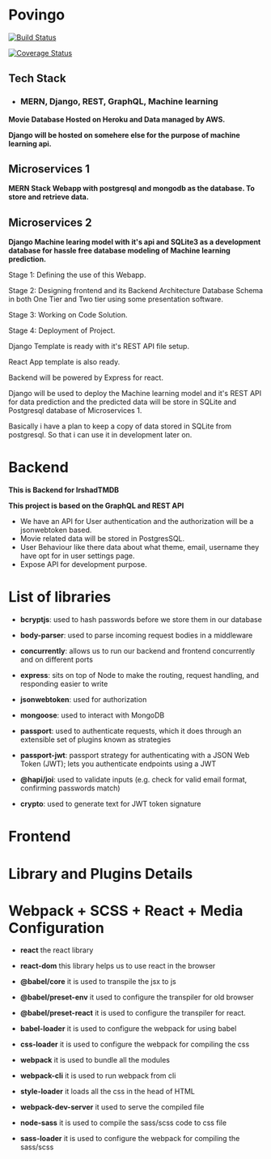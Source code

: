 # Povingo

[![Build Status](https://travis-ci.org/mdirshaddev/mern-django-rest-react-graphql-ml-irshadtmdb.svg?branch=test2)](https://travis-ci.org/mdirshaddev/mern-django-rest-react-graphql-ml-irshadtmdb)

[![Coverage Status](https://coveralls.io/repos/github/mdirshaddev/mern-django-rest-react-graphql-ml-irshadtmdb/badge.svg?branch=test2)](https://coveralls.io/github/mdirshaddev/mern-django-rest-react-graphql-ml-irshadtmdb?branch=test2)


## Tech Stack

* ### MERN, Django, REST, GraphQL, Machine learning

**Movie Database Hosted on Heroku and Data managed by AWS.**

**Django will be hosted on somehere else for the purpose of machine learning api.**

## Microservices 1

**MERN Stack Webapp with postgresql and mongodb as the database. To store and retrieve data.**

## Microservices 2

**Django Machine learing model with it's api and SQLite3 as a development database for hassle free database modeling of Machine learning prediction.**

Stage 1: Defining the use of this Webapp.

Stage 2: Designing frontend and its Backend Architecture Database Schema in both One Tier and Two tier using some presentation software.

Stage 3: Working on Code Solution.

Stage 4: Deployment of Project.

Django Template is ready with it's REST API file setup.

React App template is also ready.

Backend will be powered by Express for react.

Django will be used to deploy the Machine learning model and it's REST API for data prediction and the predicted data will be store in SQLite and Postgresql database of Microservices 1.

Basically i have a plan to keep a copy of data stored in SQLite from postgresql. So that i can use it in development later on.


# Backend

**This is Backend for IrshadTMDB**

**This project is based on the GraphQL and REST API**

* We have an API for User authentication and the authorization will be a jsonwebtoken based.
* Movie related data will be stored in PostgresSQL.
* User Behaviour like there data about what theme, email, username they have opt for in user settings page.
* Expose API for development purpose.

# List of libraries

* **bcryptjs**: used to hash passwords before we store them in our database

* **body-parser**: used to parse incoming request bodies in a middleware

* **concurrently**: allows us to run our backend and frontend concurrently and on different ports

* **express**: sits on top of Node to make the routing, request handling, and responding easier to write

* **jsonwebtoken**: used for authorization

* **mongoose**: used to interact with MongoDB

* **passport**: used to authenticate requests, which it does through an extensible set of plugins known as strategies

* **passport-jwt**: passport strategy for authenticating with a JSON Web Token (JWT); lets you authenticate endpoints using a JWT

* **@hapi/joi**: used to validate inputs (e.g. check for valid email format, confirming passwords match)

* **crypto**: used to generate text for JWT token signature

# Frontend

# Library and Plugins Details

# Webpack + SCSS + React + Media Configuration

* **react** the react library

* **react-dom** this library helps us to use react in the browser

* **@babel/core** it is used to transpile the jsx to js

* **@babel/preset-env** it used to configure the transpiler for old browser

* **@babel/preset-react** it is used to configure the transpiler for react.

* **babel-loader** it is used to configure the webpack for using babel

* **css-loader** it is used to configure the webpack for compiling the css

* **webpack** it is used to bundle all the modules

* **webpack-cli** it is used to run webpack from cli

* **style-loader** it loads all the css in the head of HTML

* **webpack-dev-server** it used to serve the compiled file

* **node-sass** it is used to compile the sass/scss code to css file

* **sass-loader** it is used to configure the webpack for compiling the sass/scss
